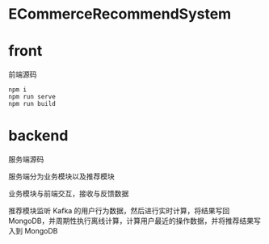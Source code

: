 # ECommerceRecommendSystem

# front

前端源码

```
npm i
npm run serve
npm run build
```

# backend

服务端源码

服务端分为业务模块以及推荐模块

业务模块与前端交互，接收与反馈数据

推荐模块监听 Kafka 的用户行为数据，然后进行实时计算，将结果写回 MongoDB，并周期性执行离线计算，计算用户最近的操作数据，并将推荐结果写入到 MongoDB

